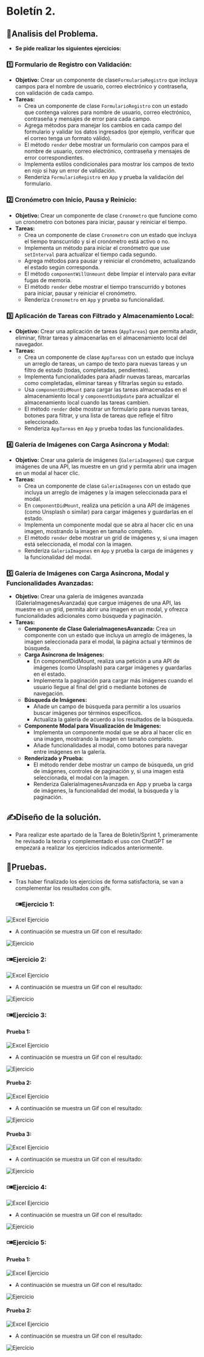 # Boletín 2.
## 🔎Analisis del Problema.
- **Se pide realizar los siguientes ejercicios:**
 ###  1️⃣ Formulario de Registro con Validación:
- **Objetivo:** Crear un componente de clase`FormularioRegistro` que incluya campos para el nombre de usuario, correo electrónico y contraseña, con validación de cada campo. 
- **Tareas:**
  - Crea un componente de clase `FormularioRegistro` con un estado que contenga valores para nombre de usuario, correo electrónico, contraseña y mensajes de error para cada campo.
  - Agrega métodos para manejar los cambios en cada campo del formulario y validar los datos ingresados (por ejemplo, verificar que el correo tenga un formato válido).
  - El método `render` debe mostrar un formulario con campos para el nombre de usuario, correo electrónico, contraseña y mensajes de error correspondientes.
  - Implementa estilos condicionales para mostrar los campos de texto en rojo si hay un error de validación.
  - Renderiza `FormularioRegistro` en `App` y prueba la validación del formulario.

 ###  2️⃣ Cronómetro con Inicio, Pausa y Reinicio:
- **Objetivo:** Crear un componente de clase `Cronometro` que funcione como un cronómetro con botones para iniciar, pausar y reiniciar el tiempo.
- **Tareas:**
  - Crea un componente de clase `Cronometro` con un estado que incluya el tiempo transcurrido y si el cronómetro está activo o no.
  - Implementa un método para iniciar el cronómetro que use `setInterval` para actualizar el tiempo cada segundo.
  - Agrega métodos para pausar y reiniciar el cronómetro, actualizando el estado según corresponda.
  - El método `componentWillUnmount` debe limpiar el intervalo para evitar fugas de memoria.
  - El método `render` debe mostrar el tiempo transcurrido y botones para iniciar, pausar y reiniciar el cronómetro.
  - Renderiza `Cronometro` en `App` y prueba su funcionalidad.

 ### 3️⃣ Aplicación de Tareas con Filtrado y Almacenamiento Local:
- **Objetivo:** Crear una aplicación de tareas (`AppTareas`) que permita añadir, eliminar, filtrar tareas y almacenarlas en el almacenamiento local del navegador.
- **Tareas:**
  - Crea un componente de clase `AppTareas` con un estado que incluya un arreglo de tareas, un campo de texto para nuevas tareas y un filtro de estado (todas, completadas, pendientes).
  - Implementa funcionalidades para añadir nuevas tareas, marcarlas como completadas, eliminar tareas y filtrarlas según su estado.
  - Usa `componentDidMount` para cargar las tareas almacenadas en el almacenamiento local y `componentDidUpdate` para actualizar el almacenamiento local cuando las tareas cambien.
  - El método `render` debe mostrar un formulario para nuevas tareas, botones para filtrar, y una lista de tareas que refleje el filtro seleccionado.
  - Renderiza `AppTareas` en `App` y prueba todas las funcionalidades.


 ###  4️⃣ Galería de Imágenes con Carga Asíncrona y Modal:
- **Objetivo:** Crear una galería de imágenes (`GaleriaImagenes`) que cargue imágenes de una API, las muestre en un grid y permita abrir una imagen en un modal al hacer clic.
- **Tareas:**
  - Crea un componente de clase `GaleriaImagenes` con un estado que incluya un arreglo de imágenes y la imagen seleccionada para el modal.
  - En `componentDidMount`, realiza una petición a una API de imágenes (como Unsplash o similar) para cargar imágenes y guardarlas en el estado.
  - Implementa un componente modal que se abra al hacer clic en una imagen, mostrando la imagen en tamaño completo.
  - El método `render` debe mostrar un grid de imágenes y, si una imagen está seleccionada, el modal con la imagen.
  - Renderiza `GaleriaImagenes` en `App` y prueba la carga de imágenes y la funcionalidad del modal.


 ###  5️⃣ Galería de Imágenes con Carga Asíncrona, Modal y Funcionalidades Avanzadas:
- **Objetivo:** Crear una galería de imágenes avanzada (GaleriaImagenesAvanzada) que cargue imágenes de una API, las muestre en un grid, permita abrir una imagen en un modal, y ofrezca funcionalidades adicionales como búsqueda y paginación.
- **Tareas:**
  - **Componente de Clase GaleriaImagenesAvanzada:** Crea un componente con un estado que incluya un arreglo de imágenes, la imagen seleccionada para el modal, la página actual y términos de búsqueda.
  - **Carga Asíncrona de Imágenes:**
    - En componentDidMount, realiza una petición a una API de imágenes (como Unsplash) para cargar imágenes y guardarlas en el estado.
    - Implementa la paginación para cargar más imágenes cuando el usuario llegue al final del grid o mediante botones de navegación.
  - **Búsqueda de Imágenes:**
    - Añade un campo de búsqueda para permitir a los usuarios buscar imágenes por términos específicos.
    - Actualiza la galería de acuerdo a los resultados de la búsqueda.
  - **Componente Modal para Visualización de Imágenes:**
    - Implementa un componente modal que se abra al hacer clic en una imagen, mostrando la imagen en tamaño completo.
    - Añade funcionalidades al modal, como botones para navegar entre imágenes en la galería.
  - **Renderizado y Prueba:**
    - El método render debe mostrar un campo de búsqueda, un grid de imágenes, controles de paginación y, si una imagen está seleccionada, el modal con la imagen.
    - Renderiza GaleriaImagenesAvanzada en App y prueba la carga de imágenes, la funcionalidad del modal, la búsqueda y la paginación.

## ✍Diseño de la solución.
- Para realizar este apartado de la Tarea de Boletín/Sprint 1, primeramente he revisado la teoría y complementado el uso con ChatGPT se empezará a realizar los ejercicios indicados anteriormente.
## 🧾Pruebas.
- Tras haber finalizado los ejercicios de forma satisfactoria, se van a complementar los resultados con gifs.
  ### ◽◾Ejercicio 1:
![Excel Ejercicio](https://github.com/JoseAntonioSegura/Imagenes/blob/db86f06fd67746d7401eab5ebd409dcb431dbb44/T2-Sprint1-1.PNG)
  -  A continuación se muestra un Gif con el resultado:

![Ejercicio](https://github.com/JoseAntonioSegura/Imagenes/blob/db86f06fd67746d7401eab5ebd409dcb431dbb44/Videos/T2-SPRINT1-1.gif)
  ### ◽◾Ejercicio 2:
![Excel Ejercicio](https://github.com/JoseAntonioSegura/Imagenes/blob/db86f06fd67746d7401eab5ebd409dcb431dbb44/T2-Sprint1-2.PNG)
  -  A continuación se muestra un Gif con el resultado:

![Ejercicio](https://github.com/JoseAntonioSegura/Imagenes/blob/db86f06fd67746d7401eab5ebd409dcb431dbb44/Videos/T2-SPRINT1-2.gif)

  ### ◽◾Ejercicio 3:
  #### Prueba 1:
![Excel Ejercicio](https://github.com/JoseAntonioSegura/Imagenes/blob/db86f06fd67746d7401eab5ebd409dcb431dbb44/T2-Sprint1-3.PNG)
  -  A continuación se muestra un Gif con el resultado:

![Ejercicio](https://github.com/JoseAntonioSegura/Imagenes/blob/db86f06fd67746d7401eab5ebd409dcb431dbb44/Videos/T2-SPRINT1-3.1.gif)

  #### Prueba 2:
![Excel Ejercicio](https://github.com/JoseAntonioSegura/Imagenes/blob/db86f06fd67746d7401eab5ebd409dcb431dbb44/T2-Sprint1-3-2.PNG)
  -  A continuación se muestra un Gif con el resultado:

![Ejercicio](https://github.com/JoseAntonioSegura/Imagenes/blob/db86f06fd67746d7401eab5ebd409dcb431dbb44/Videos/T2-SPRINT1-3.2.gif)

  #### Prueba 3:
![Excel Ejercicio](https://github.com/JoseAntonioSegura/Imagenes/blob/db86f06fd67746d7401eab5ebd409dcb431dbb44/T2-Sprint1-3-3.PNG)
  -  A continuación se muestra un Gif con el resultado:

![Ejercicio](https://github.com/JoseAntonioSegura/Imagenes/blob/db86f06fd67746d7401eab5ebd409dcb431dbb44/Videos/T2-SPRINT1-3.3.gif)
  ### ◽◾Ejercicio 4:
![Excel Ejercicio](https://github.com/JoseAntonioSegura/Imagenes/blob/db86f06fd67746d7401eab5ebd409dcb431dbb44/T2-Sprint1-4.PNG)
  -  A continuación se muestra un Gif con el resultado:

![Ejercicio](https://github.com/JoseAntonioSegura/Imagenes/blob/db86f06fd67746d7401eab5ebd409dcb431dbb44/Videos/T2-SPRINT1-4.gif)

  ### ◽◾Ejercicio 5:
#### Prueba 1:
![Excel Ejercicio](https://github.com/JoseAntonioSegura/Imagenes/blob/db86f06fd67746d7401eab5ebd409dcb431dbb44/T2-Sprint1-5-1.PNG)
  -  A continuación se muestra un Gif con el resultado:

![Ejercicio](https://github.com/JoseAntonioSegura/Imagenes/blob/db86f06fd67746d7401eab5ebd409dcb431dbb44/Videos/T2-SPRINT1-5.1.gif)

  #### Prueba 2:
![Excel Ejercicio](https://github.com/JoseAntonioSegura/Imagenes/blob/db86f06fd67746d7401eab5ebd409dcb431dbb44/T2-Sprint1-5-2.PNG)
  -  A continuación se muestra un Gif con el resultado:

![Ejercicio](https://github.com/JoseAntonioSegura/Imagenes/blob/db86f06fd67746d7401eab5ebd409dcb431dbb44/Videos/T2-SPRINT1-5.2.gif)
